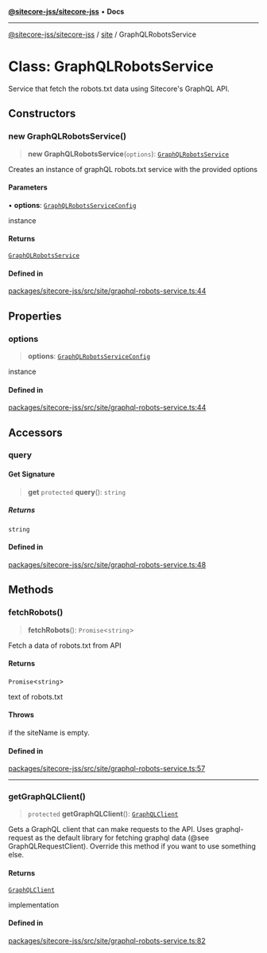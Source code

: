 [**@sitecore-jss/sitecore-jss**](../../README.md) • **Docs**

***

[@sitecore-jss/sitecore-jss](../../README.md) / [site](../README.md) / GraphQLRobotsService

# Class: GraphQLRobotsService

Service that fetch the robots.txt data using Sitecore's GraphQL API.

## Constructors

### new GraphQLRobotsService()

> **new GraphQLRobotsService**(`options`): [`GraphQLRobotsService`](GraphQLRobotsService.md)

Creates an instance of graphQL robots.txt service with the provided options

#### Parameters

• **options**: [`GraphQLRobotsServiceConfig`](../type-aliases/GraphQLRobotsServiceConfig.md)

instance

#### Returns

[`GraphQLRobotsService`](GraphQLRobotsService.md)

#### Defined in

[packages/sitecore-jss/src/site/graphql-robots-service.ts:44](https://github.com/Sitecore/jss/blob/ff400466a8d16483c667d9a837e1247d6192035e/packages/sitecore-jss/src/site/graphql-robots-service.ts#L44)

## Properties

### options

> **options**: [`GraphQLRobotsServiceConfig`](../type-aliases/GraphQLRobotsServiceConfig.md)

instance

#### Defined in

[packages/sitecore-jss/src/site/graphql-robots-service.ts:44](https://github.com/Sitecore/jss/blob/ff400466a8d16483c667d9a837e1247d6192035e/packages/sitecore-jss/src/site/graphql-robots-service.ts#L44)

## Accessors

### query

#### Get Signature

> **get** `protected` **query**(): `string`

##### Returns

`string`

#### Defined in

[packages/sitecore-jss/src/site/graphql-robots-service.ts:48](https://github.com/Sitecore/jss/blob/ff400466a8d16483c667d9a837e1247d6192035e/packages/sitecore-jss/src/site/graphql-robots-service.ts#L48)

## Methods

### fetchRobots()

> **fetchRobots**(): `Promise`\<`string`\>

Fetch a data of robots.txt from API

#### Returns

`Promise`\<`string`\>

text of robots.txt

#### Throws

if the siteName is empty.

#### Defined in

[packages/sitecore-jss/src/site/graphql-robots-service.ts:57](https://github.com/Sitecore/jss/blob/ff400466a8d16483c667d9a837e1247d6192035e/packages/sitecore-jss/src/site/graphql-robots-service.ts#L57)

***

### getGraphQLClient()

> `protected` **getGraphQLClient**(): [`GraphQLClient`](../../index/interfaces/GraphQLClient.md)

Gets a GraphQL client that can make requests to the API. Uses graphql-request as the default
library for fetching graphql data (@see GraphQLRequestClient). Override this method if you
want to use something else.

#### Returns

[`GraphQLClient`](../../index/interfaces/GraphQLClient.md)

implementation

#### Defined in

[packages/sitecore-jss/src/site/graphql-robots-service.ts:82](https://github.com/Sitecore/jss/blob/ff400466a8d16483c667d9a837e1247d6192035e/packages/sitecore-jss/src/site/graphql-robots-service.ts#L82)
